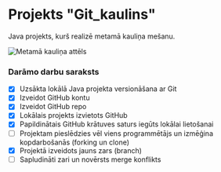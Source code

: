 # Projekts "Git_kaulins"
Java projekts, kurš realizē metamā kauliņa mešanu.

![Metamā kauliņa attēls](https://play-lh.googleusercontent.com/H4_apRFjsieNHaRtqtQRiT87qILh9w-E9kI7MPbKBmvoomc3Q-uYLpy_kHMh1DwQrcI)

### **Darāmo darbu saraksts**
- [x] Uzsākta lokālā Java projekta versionāšana ar Git
- [x] Izveidot GitHub kontu
- [x] Izveidot GitHub repo
- [x] Lokālais projekts izvietots GitHub
- [x] Papildinātais GitHub krātuves saturs iegūts lokālai lietošanai
- [ ] Projektam pieslēdzies vēl viens programmētājs un izmēģina kopdarbošanās (forking un clone)
- [x] Projektā izveidots jauns zars (branch)
- [ ] Sapludināti zari un novērsts merge konflikts
